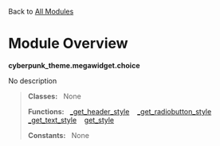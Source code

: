 Back to [All Modules](https://github.com/pyrustic/cyberpunk-theme/blob/master/docs/modules/README.md#readme)

# Module Overview

**cyberpunk\_theme.megawidget.choice**
 
No description

> **Classes:** &nbsp; None
>
> **Functions:** &nbsp; [\_get\_header\_style](https://github.com/pyrustic/cyberpunk-theme/blob/master/docs/modules/content/cyberpunk_theme.megawidget.choice/content/functions.md#_get_header_style) &nbsp;&nbsp; [\_get\_radiobutton\_style](https://github.com/pyrustic/cyberpunk-theme/blob/master/docs/modules/content/cyberpunk_theme.megawidget.choice/content/functions.md#_get_radiobutton_style) &nbsp;&nbsp; [\_get\_text\_style](https://github.com/pyrustic/cyberpunk-theme/blob/master/docs/modules/content/cyberpunk_theme.megawidget.choice/content/functions.md#_get_text_style) &nbsp;&nbsp; [get\_style](https://github.com/pyrustic/cyberpunk-theme/blob/master/docs/modules/content/cyberpunk_theme.megawidget.choice/content/functions.md#get_style)
>
> **Constants:** &nbsp; None
